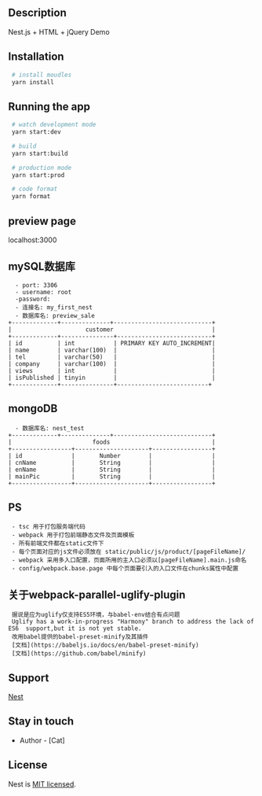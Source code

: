 ## Description
 Nest.js + HTML + jQuery Demo

## Installation

```bash
 # install moudles
 yarn install
```

## Running the app

```bash
 # watch development mode
 yarn start:dev

 # build
 yarn start:build

 # production mode
 yarn start:prod

 # code format
 yarn format
```

## preview page
  localhost:3000


## mySQL数据库
```
  - port: 3306
  - username: root
  -password: 
  - 连接名: my_first_nest
  - 数据库名: preview_sale
+-------------+--------------+----------------------------+
|                     customer                            |
+-------------+---------------+---------------------------+
| id          | int           | PRIMARY KEY AUTO_INCREMENT|
| name        | varchar(100)  |                           |
| tel         | varchar(50)   |                           |
| company     | varchar(100)  |                           |
| views       | int           |                           |
| isPublished | tinyin        |                           |
+-------------+---------------+--------------------------+
```

## mongoDB
```
  - 数据库名: nest_test
+-------------+--------------+----------------------------+
|                       foods                             |
+-----------------+---------------------+-----------------+
| id              |       Number        |                 |
| cnName          |       String        |                 |
| enName          |       String        |                 |
| mainPic         |       String        |                 |
+-----------------+---------------------+-----------------+
```

## PS

```
 - tsc 用于打包服务端代码
 - webpack 用于打包前端静态文件及页面模板
 - 所有前端文件都在static文件下
 - 每个页面对应的js文件必须放在 static/public/js/product/[pageFileName]/
 - webpack 采用多入口配置，页面所用的主入口必须以[pageFileName].main.js命名
 - config/webpack.base.page 中每个页面要引入的入口文件在chunks属性中配置
```

## 关于webpack-parallel-uglify-plugin
```
 据说是应为uglify仅支持ES5环境，与babel-env结合有点问题
 Uglify has a work-in-progress "Harmony" branch to address the lack of ES6  support,but it is not yet stable.
 改用babel提供的babel-preset-minify及其插件
 [文档](https://babeljs.io/docs/en/babel-preset-minify)
 [文档](https://github.com/babel/minify)
```

## Support
 [Nest](https://github.com/nestjs/nest)

## Stay in touch

 - Author - [Cat]

## License

 Nest is [MIT licensed](LICENSE).
